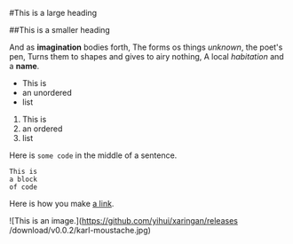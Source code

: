 #This is a large heading

##This is a smaller heading

And as **imagination** bodies forth,
The forms os things *unknown*, the poet's pen,
Turns them to shapes and gives to airy nothing,
A local *habitation* and a **name**.

- This is
- an unordered 
- list

1. This is 
2. an ordered
3. list

Here is `some code` in the middle of a sentence.

```
This is
a block
of code
```

Here is how you make [a link](https://www.wikipedia.org/).

![This is an image.](https://github.com/yihui/xaringan/releases
/download/v0.0.2/karl-moustache.jpg)
